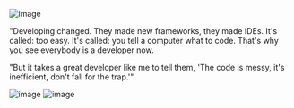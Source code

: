 ![image](https://github.com/marouaneaitelhaj/marouaneaitelhaj/assets/112936725/eee979c8-d47d-4a3c-9b2f-c63329d76134)


"Developing changed. They made new frameworks, they made IDEs. It's called: too easy. It's called: you tell a computer what to code. That's why you see everybody is a developer now.

"But it takes a great developer like me to tell them, 'The code is messy, it's inefficient, don't fall for the trap.'"

![image](https://github.com/marouaneaitelhaj/marouaneaitelhaj/assets/112936725/fb70d9c7-ce8e-45cd-8bd6-30d129bea20f)
![image](https://github.com/marouaneaitelhaj/marouaneaitelhaj/assets/112936725/35453595-5ec7-4ce1-95d8-63b403f982bf)

